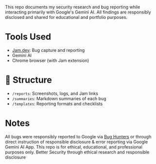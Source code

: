 This repo documents my security research and bug reporting while interacting primarily with Google's Gemini AI. All findings are responsibly disclosed and shared for educational and portfolio purposes.

# Tools Used
- [Jam.dev](https://jam.dev): Bug capture and reporting
- Gemini AI 
- Chrome browser (with Jam extension)

# 📁 Structure
- `/reports`: Screenshots, logs, and Jam links
- `/summaries`: Markdown summaries of each bug
- `/templates`: Reporting formats and checklists

# Notes
All bugs were responsibly reported to Google via [Bug Hunters](https://bughunters.google.com/) or through direct instruction of responsible disclosure & error reporting via Google Gemini AI App. This repo is for ethical, educational, and professional purposes only. 
Better Security through ethical research and responsible disclosure 

